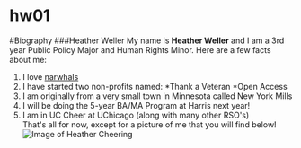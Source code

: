 # hw01

#Biography
###Heather Weller
My name is **Heather Weller** and I am a 3rd year Public Policy Major and Human Rights Minor. Here are a few facts about me:
1. I love [narwhals](https://en.wikipedia.org/wiki/Narwhal)
2. I have started two non-profits named:
*Thank a Veteran
*Open Access
3. I am originally from a very small town in Minnesota called New York Mills
4. I will be doing the 5-year BA/MA Program at Harris next year!
5. I am in UC Cheer at UChicago (along with many other RSO's)  
That's all for now, except for a picture of me that you will find below!
![Image of Heather Cheering](https://images.app.goo.gl/PXGh3yXquYX8ScYU8)
